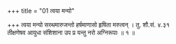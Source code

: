 +++
title = "01 त्वया मन्यो"

+++
त्वया मन्यो सरथमारुजन्तो हर्षमाणासो हृषिता मरुत्वन् । तु. शौ.सं. ४.३१  
तीक्षणेषव आयुधा संशिशाना उप प्र यन्तु नरो अग्निरूपाः ॥ १ ॥